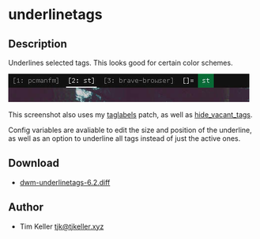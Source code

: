 underlinetags
=============

Description
-----------
Underlines selected tags. This looks good for certain color schemes.

![screenshot proving its usefulness for my laptops rice](underlinetagss.jpg)

This screenshot also uses my [taglabels](../taglabels) patch, as well as [hide\_vacant\_tags](../hide_vacant_tags).

Config variables are avaliable to edit the size and position of the underline, as well as an option to underline all tags instead of just the active ones.

Download
--------
* [dwm-underlinetags-6.2.diff](dwm-underlinetags-6.2.diff)

Author
------
* Tim Keller <tjk@tjkeller.xyz>
